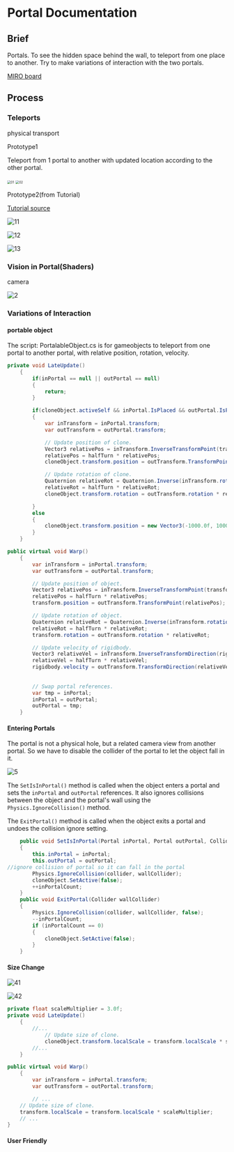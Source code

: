 # Portal Documentation

## Brief

Portals. To see the hidden space behind the wall, to teleport from one place to another. Try to make variations of interaction with the two portals.

[MIRO board](https://miro.com/app/board/uXjVMeucDGQ=/)

## Process

### Teleports

physical transport

Prototype1

Teleport from 1 portal to another with updated location according to the other portal.

<img src="image/01.png" alt="01" style="zoom:50%;" />

<img src="image/02.png" alt="02" style="zoom:50%;" />

Prototype2(from Tutorial)

[Tutorial source](https://www.youtube.com/watch?v=PkGjYig8avo)

![11](image/11.png)

![12](image/12.png)

![13](image/13.png)







### Vision in Portal(Shaders)

camera

![2](image/2.png)

### Variations of Interaction

#### portable object

The script: PortalableObject.cs is for gameobjects to teleport from one portal to another portal, with relative position, rotation, velocity.

```c#
private void LateUpdate()
    {
        if(inPortal == null || outPortal == null)
        {
            return;
        }

        if(cloneObject.activeSelf && inPortal.IsPlaced && outPortal.IsPlaced)
        {
            var inTransform = inPortal.transform;
            var outTransform = outPortal.transform;

            // Update position of clone.
            Vector3 relativePos = inTransform.InverseTransformPoint(transform.position);
            relativePos = halfTurn * relativePos;
            cloneObject.transform.position = outTransform.TransformPoint(relativePos);

            // Update rotation of clone.
            Quaternion relativeRot = Quaternion.Inverse(inTransform.rotation) * transform.rotation;
            relativeRot = halfTurn * relativeRot;
            cloneObject.transform.rotation = outTransform.rotation * relativeRot;

        }
        else
        {
            cloneObject.transform.position = new Vector3(-1000.0f, 1000.0f, -1000.0f);
        }
    }
```



```c#
public virtual void Warp()
    {
        var inTransform = inPortal.transform;
        var outTransform = outPortal.transform;

        // Update position of object.
        Vector3 relativePos = inTransform.InverseTransformPoint(transform.position);
        relativePos = halfTurn * relativePos;
        transform.position = outTransform.TransformPoint(relativePos);

        // Update rotation of object.
        Quaternion relativeRot = Quaternion.Inverse(inTransform.rotation) * transform.rotation;
        relativeRot = halfTurn * relativeRot;
        transform.rotation = outTransform.rotation * relativeRot;

        // Update velocity of rigidbody.
        Vector3 relativeVel = inTransform.InverseTransformDirection(rigidbody.velocity);
        relativeVel = halfTurn * relativeVel;
        rigidbody.velocity = outTransform.TransformDirection(relativeVel);
        
       
        // Swap portal references.
        var tmp = inPortal;
        inPortal = outPortal;
        outPortal = tmp;
    }
```

#### Entering Portals

The portal is not a physical hole, but a related camera view from another portal. So we have to disable the collider of the portal to let the object fall in it.

![5](image/5.png)

The `SetIsInPortal()` method is called when the object enters a portal and sets the `inPortal` and `outPortal` references. It also ignores collisions between the object and the portal's wall using the `Physics.IgnoreCollision()` method.

The `ExitPortal()` method is called when the object exits a portal and undoes the collision ignore setting. 

```c#
    public void SetIsInPortal(Portal inPortal, Portal outPortal, Collider wallCollider)
    {
        this.inPortal = inPortal;
        this.outPortal = outPortal;
//ignore collision of portal so it can fall in the portal
        Physics.IgnoreCollision(collider, wallCollider);
        cloneObject.SetActive(false);
        ++inPortalCount;
    }
    public void ExitPortal(Collider wallCollider)
    {
        Physics.IgnoreCollision(collider, wallCollider, false);
        --inPortalCount;
        if (inPortalCount == 0)
        {
            cloneObject.SetActive(false);
        }
    }

```



#### Size Change

![41](image/41.png)

![42](image/42.png)

```c#
private float scaleMultiplier = 3.0f;
private void LateUpdate()
    {
        //...
            // Update size of clone.
            cloneObject.transform.localScale = transform.localScale * scaleMultiplier;
		//...
    }
```

```c#
public virtual void Warp()
    {
        var inTransform = inPortal.transform;
        var outTransform = outPortal.transform;

        // ...
    // Update size of clone.
    transform.localScale = transform.localScale * scaleMultiplier;
    // ...
}
```

#### User Friendly
